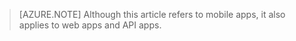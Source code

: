 > [AZURE.NOTE] Although this article refers to mobile apps, it also applies to web apps and API apps.
